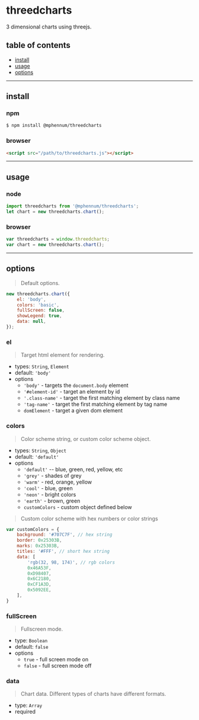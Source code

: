 # threedcharts

3 dimensional charts using threejs.

## table of contents

- [install](#install)
- [usage](#usage)
- [options](#options)

* * *

## install

### npm

```bash
$ npm install @mphennum/threedcharts
```

### browser

```html
<script src="/path/to/threedcharts.js"></script>
```

* * *

## usage

### node

```js
import threedcharts from '@mphennum/threedcharts';
let chart = new threedcharts.chart();
```

### browser

```js
var threedcharts = window.threedcharts;
var chart = new threedcharts.chart();
```

* * *

## options

> Default options.

```js
new threedcharts.chart({
	el: 'body',
	colors: 'basic',
	fullScreen: false,
	showLegend: true,
	data: null,
});
```

### el

> Target html element for rendering.

- types: `String`, `Element`
- default: `'body'`
- options
	- `'body'` - targets the `document.body` element
	- `'#element-id'` - target an element by id
	- `'.class-name'` - target the first matching element by class name
	- `'tag-name'` - target the first matching element by tag name
	- `domElement` - target a given dom element

### colors

> Color scheme string, or custom color scheme object.

- types: `String`, `Object`
- default: `'default'`
- options
	- `'default'` -- blue, green, red, yellow, etc
	- `'grey'` - shades of grey
	- `'warm'` - red, orange, yellow
	- `'cool'` - blue, green
	- `'neon'` - bright colors
	- `'earth'` - brown, green
	- `customColors` - custom object defined below

> Custom color scheme with hex numbers or color strings

```js
var customColors = {
	background: '#707C7F', // hex string
	border: 0x25303B,
	marks: 0x25303B,
	titles: '#FFF', // short hex string
	data: [
		'rgb(32, 98, 174)', // rgb colors
		0x46A53F,
		0xD98407,
		0x6C2180,
		0xCF1A3D,
		0x5092EE,
	],
}
```

### fullScreen

> Fullscreen mode.

- type: `Boolean`
- default: `false`
- options
	- `true` - full screen mode on
	- `false` - full screen mode off

### data

> Chart data. Different types of charts have different formats.

- type: `Array`
- required
